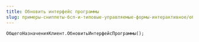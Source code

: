 ```yaml
---
title: Обновить интерфейс программы
slug: примеры-сниппеты-бсп-и-типовые-управляемые-формы-интерактивное/обновить-интерфейс-программы
---
```

```bsl
ОбщегоНазначенияКлиент.ОбновитьИнтерфейсПрограммы();
```